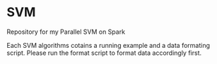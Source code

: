 SVM
===

Repository for my Parallel SVM on Spark

Each SVM algorithms cotains a running example and a data formating script.
Please run the format script to format data accordingly first.
